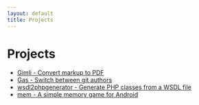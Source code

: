 ```yaml
---
layout: default
title: Projects
---
```

# Projects

* [Gimli - Convert markup to PDF](/projects/gimli)
* [Gas - Switch between git authors](/projects/gas)
* [wsdl2phpgenerator - Generate PHP classes from a WSDL file](/projects/wsdl2phpgenerator)
* [mem - A simple memory game for Android](/projects/mem)
